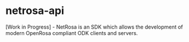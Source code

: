 # netrosa-api
[Work in Progress] - NetRosa is an SDK which allows the development of modern OpenRosa compliant ODK clients and servers.
